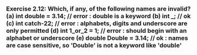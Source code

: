 ### Exercise 2.12: Which, if any, of the following names are invalid?    (a) int double = 3.14;          //  error : double is a keyword    (b) int _;                      //  ok    (c) int catch-22;               //  error : alphabets, digits and underscore are only permitted    (d) int 1_or_2 = 1;             //  error : should begin with an alphabet or underscore    (e) double Double = 3.14;       //  ok : names are case sensitive, so 'Double' is not a keyword like 'double'